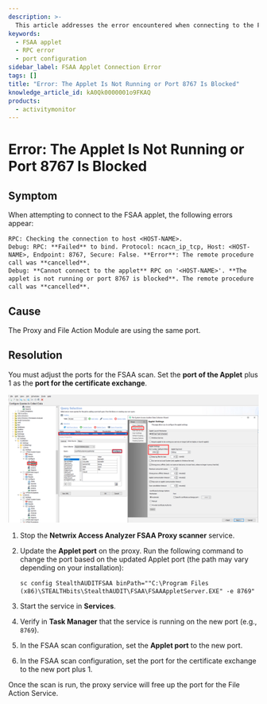```yaml
---
description: >-
  This article addresses the error encountered when connecting to the FSAA applet, detailing symptoms, causes, and resolutions.
keywords:
  - FSAA applet
  - RPC error
  - port configuration
sidebar_label: FSAA Applet Connection Error
tags: []
title: "Error: The Applet Is Not Running or Port 8767 Is Blocked"
knowledge_article_id: kA0Qk0000001o9FKAQ
products:
  - activitymonitor
---
```


# Error: The Applet Is Not Running or Port 8767 Is Blocked

## Symptom

When attempting to connect to the FSAA applet, the following errors appear:

```
RPC: Checking the connection to host <HOST-NAME>.
Debug: RPC: **Failed** to bind. Protocol: ncacn_ip_tcp, Host: <HOST-NAME>, Endpoint: 8767, Secure: False. **Error**: The remote procedure call was **cancelled**.
Debug: **Cannot connect to the applet** RPC on '<HOST-NAME>'. **The applet is not running or port 8767 is blocked**. The remote procedure call was **cancelled**.
```

## Cause

The Proxy and File Action Module are using the same port.

## Resolution

You must adjust the ports for the FSAA scan. Set the **port of the Applet** plus 1 as the **port for the certificate exchange**.

![FSAA scan configuration showing Applet port and certificate exchange port settings](./images/servlet_image_d0e555d9fde1.png)

1. Stop the **Netwrix Access Analyzer FSAA Proxy scanner** service.
2. Update the **Applet port** on the proxy. Run the following command to change the port based on the updated Applet port (the path may vary depending on your installation):

   ```plaintext
   sc config StealthAUDITFSAA binPath=""C:\Program Files (x86)\STEALTHbits\StealthAUDIT\FSAA\FSAAAppletServer.EXE" -e 8769"
   ```

3. Start the service in **Services**.
4. Verify in **Task Manager** that the service is running on the new port (e.g., `8769`).
5. In the FSAA scan configuration, set the **Applet port** to the new port.
6. In the FSAA scan configuration, set the port for the certificate exchange to the new port plus 1.

Once the scan is run, the proxy service will free up the port for the File Action Service.